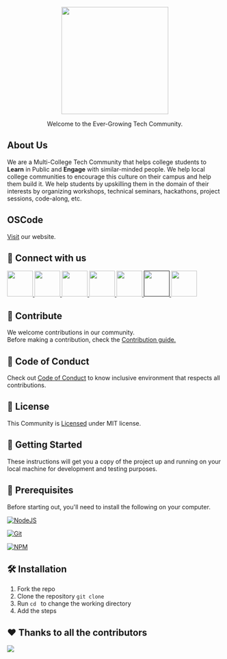 <p align="center">
  <img src="https://user-images.githubusercontent.com/77539004/226191234-269ac220-e035-464f-ac00-9e65bbd80a78.png" height="250">
</p>

<p align="center">Welcome to the Ever-Growing Tech Community.</p>

## About Us

We are a Multi-College Tech Community that helps college students to **Learn** in Public and **Engage** with similar-minded people. We help local college communities to encourage this culture on their campus and help them build it. We help students by upskilling them in the domain of their interests by organizing workshops, technical seminars, hackathons, project sessions, code-along, etc.

## OSCode

<a href="https://oscode-community.github.io/OSCodeCommunitySite/">Visit</a> our website.

## 📱 Connect with us

<a href="https://discord.gg/P3xqtSU8zU">
  <img src="https://img.icons8.com/color/2x/discord--v2.png" height="60px"></img>
</a>
<a href="https://github.com/OSCode-Community">
  <img src="https://img.icons8.com/ios-glyphs/2x/github.png" height="60px"></img>
</a>
<a href="https://twitter.com/OSCodeCommunity">
  <img src="https://img.icons8.com/fluency/2x/twitter.png" height="60px"></img>
</a>
<a href="https://www.linkedin.com/company/oscode">
  <img src="https://img.icons8.com/fluency/2x/linkedin.png" height="60px"></img>
</a>
<a href="https://www.instagram.com/os_code_/"><img src="https://img.icons8.com/color/2x/instagram-new.png" height="60px"></img>
</a>
<a href="">
  <img src="https://img.icons8.com/color/2x/telegram-app.png" height="60px"></img>
</a>
<a href="https://www.youtube.com/@oscodecommunity">
  <img src="https://img.icons8.com/color/2x/youtube.png" height="60px"></img>
</a>

## 💈 Contribute

We welcome contributions in our community.<br>
Before making a contribution, check the <a href="https://github.com/OSCode-Community/OSCodeCommunitySite/blob/master/CONTRIBUTING.md">Contribution guide.</a>

## 🧧 Code of Conduct

Check out <a href="https://github.com/OSCode-Community/OSCodeCommunitySite/blob/master/CODE_OF_CONDUCT.md">Code of Conduct</a> to know inclusive environment that respects all contributions.

## 📜 License

This Community is <a href="https://github.com/OSCode-Community/OSCodeCommunitySite/blob/master/LICENSE">Licensed</a> under MIT license.

## 🚀 Getting Started

These instructions will get you a copy of the project up and running on your local machine for development and testing purposes.

## 🧾 Prerequisites

Before starting out, you'll need to install the following on your computer.

[![NodeJS](https://img.shields.io/badge/node.js-6DA55F?style=for-the-badge&logo=node.js&logoColor=white)](https://nodejs.org/en/download/)

[![Git](https://img.shields.io/badge/git-%23F05033.svg?style=for-the-badge&logo=git&logoColor=white)](https://git-scm.com/downloads)

[![NPM](https://img.shields.io/badge/NPM-%23000000.svg?style=for-the-badge&logo=npm&logoColor=white)](https://www.npmjs.com/)

## 🛠️ Installation

1. Fork the repo
2. Clone the repository `git clone `
3. Run `cd ` to change the working directory
4. Add the steps

## ❤️ Thanks to all the contributors

<a href="https://github.com/OSCode-Community/OSCodeCommunitySite/graphs/contributors">
  <img src="https://contrib.rocks/image?repo=OSCode-Community/OSCodeCommunitySite" />
</a>
